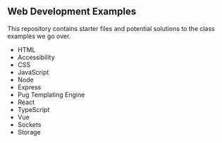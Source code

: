 ## Web Development Examples

This repository contains starter files and potential solutions to the class examples we go over.

- HTML
- Accessibility
- CSS
- JavaScript
- Node
- Express
- Pug Templating Engine
- React
- TypeScript
- Vue
- Sockets
- Storage
